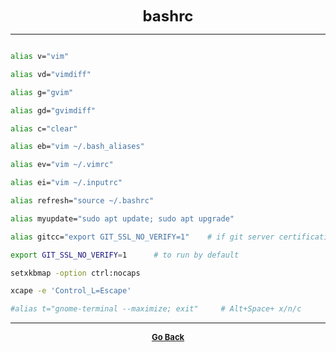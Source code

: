 <p align="center">
  <b>
  <font size="+2">bashrc</font>
  </b>
</p>

---

```bash

alias v="vim"

alias vd="vimdiff"

alias g="gvim"

alias gd="gvimdiff"

alias c="clear"

alias eb="vim ~/.bash_aliases"

alias ev="vim ~/.vimrc"

alias ei="vim ~/.inputrc"

alias refresh="source ~/.bashrc"

alias myupdate="sudo apt update; sudo apt upgrade"

alias gitcc="export GIT_SSL_NO_VERIFY=1"    # if git server certification fails

export GIT_SSL_NO_VERIFY=1      # to run by default

setxkbmap -option ctrl:nocaps

xcape -e 'Control_L=Escape'

#alias t="gnome-terminal --maximize; exit"     # Alt+Space+ x/n/c

```

---

<p align="center">
  <b>
  <a href="https://gs1293.github.io/resource.html"> <font size="-1">Go Back</font></a>
  </b>
</p>
